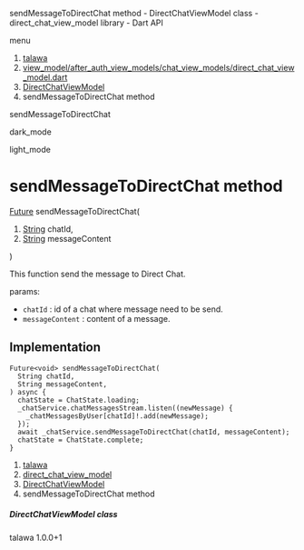 




sendMessageToDirectChat method - DirectChatViewModel class - direct\_chat\_view\_model library - Dart API







menu

1. [talawa](../../index.html)
2. [view\_model/after\_auth\_view\_models/chat\_view\_models/direct\_chat\_view\_model.dart](../../file-___home_harshil_Desktop_open-source_palisadoes_talawa_lib_view_model_after_auth_view_models_chat_view_models_direct_chat_view_model/)
3. [DirectChatViewModel](../../file-___home_harshil_Desktop_open-source_palisadoes_talawa_lib_view_model_after_auth_view_models_chat_view_models_direct_chat_view_model/DirectChatViewModel-class.html)
4. sendMessageToDirectChat method

sendMessageToDirectChat


dark\_mode

light\_mode




# sendMessageToDirectChat method


[Future](https://api.flutter.dev/flutter/dart-core/Future-class.html)<void>
sendMessageToDirectChat(

1. [String](https://api.flutter.dev/flutter/dart-core/String-class.html) chatId,
2. [String](https://api.flutter.dev/flutter/dart-core/String-class.html) messageContent

)

This function send the message to Direct Chat.

params:

* `chatId` : id of a chat where message need to be send.
* `messageContent` : content of a message.

## Implementation

```
Future<void> sendMessageToDirectChat(
  String chatId,
  String messageContent,
) async {
  chatState = ChatState.loading;
  _chatService.chatMessagesStream.listen((newMessage) {
    _chatMessagesByUser[chatId]!.add(newMessage);
  });
  await _chatService.sendMessageToDirectChat(chatId, messageContent);
  chatState = ChatState.complete;
}
```

 


1. [talawa](../../index.html)
2. [direct\_chat\_view\_model](../../file-___home_harshil_Desktop_open-source_palisadoes_talawa_lib_view_model_after_auth_view_models_chat_view_models_direct_chat_view_model/)
3. [DirectChatViewModel](../../file-___home_harshil_Desktop_open-source_palisadoes_talawa_lib_view_model_after_auth_view_models_chat_view_models_direct_chat_view_model/DirectChatViewModel-class.html)
4. sendMessageToDirectChat method

##### DirectChatViewModel class





talawa
1.0.0+1






